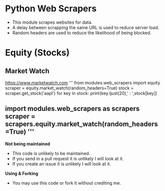 # Python Web Scrapers

* This module scrapes websites for data.
* A delay between scrapping the same URL is used to reduce server load.
* Random headers are used to reduce the likelihood of being blocked.

# Equity (Stocks)
## Market Watch
https://www.marketwatch.com
'''
from  modules.web_scrapers import equity
scraper = equity.market_watch(random_headers=True)
stock = scraper.get_stock('aapl')
for key in stock:
	print(key.ljust(20),' : ',stock[key])

import modules.web_scrapers as scrapers
scraper = scrapers.equity.market_watch(random_headers=True)
'''
---
**Not being maintained**
* This code is unlikely to be maintained.
* If you send in a pull request it is unlikely I will look at it.
* If you create an issue it is unlikely I will look at it.

**Using & Forking**
* You may use this code or fork it without crediting me.
